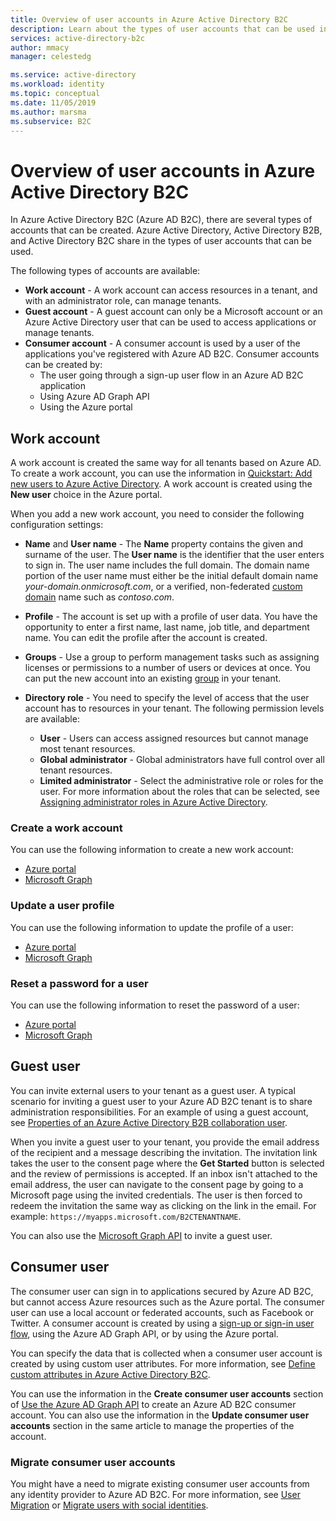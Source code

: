 ```yaml
---
title: Overview of user accounts in Azure Active Directory B2C
description: Learn about the types of user accounts that can be used in Azure Active Directory B2C.
services: active-directory-b2c
author: mmacy
manager: celestedg

ms.service: active-directory
ms.workload: identity
ms.topic: conceptual
ms.date: 11/05/2019
ms.author: marsma
ms.subservice: B2C
---
```


# Overview of user accounts in Azure Active Directory B2C

In Azure Active Directory B2C (Azure AD B2C), there are several types of accounts that can be created. Azure Active Directory, Active Directory B2B, and Active Directory B2C share in the types of user accounts that can be used.

The following types of accounts are available:

- **Work account** - A work account can access resources in a tenant, and with an administrator role, can manage tenants.
- **Guest account** - A guest account can only be a Microsoft account or an Azure Active Directory user that can be used to access applications or manage tenants.
- **Consumer account** - A consumer account is used by a user of the applications you've registered with Azure AD B2C. Consumer accounts can be created by:
  - The user going through a sign-up user flow in an Azure AD B2C application
  - Using Azure AD Graph API
  - Using the Azure portal

## Work account

A work account is created the same way for all tenants based on Azure AD. To create a work account, you can use the information in [Quickstart: Add new users to Azure Active Directory](../active-directory/fundamentals/add-users-azure-active-directory.md). A work account is created using the **New user** choice in the Azure portal.

When you add a new work account, you need to consider the following configuration settings:

- **Name** and **User name** - The **Name** property contains the given and surname of the user. The **User name** is the identifier that the user enters to sign in. The user name includes the full domain. The domain name portion of the user name must either be the initial default domain name *your-domain.onmicrosoft.com*, or a verified, non-federated [custom domain](../active-directory/fundamentals/add-custom-domain.md) name such as *contoso.com*.
- **Profile** - The account is set up with a profile of user data. You have the opportunity to enter a first name, last name, job title, and department name. You can edit the profile after the account is created.
- **Groups** - Use a group to perform management tasks such as assigning licenses or permissions to a number of users or devices at once. You can put the new account into an existing [group](../active-directory/fundamentals/active-directory-groups-create-azure-portal.md) in your tenant.
- **Directory role** - You need to specify the level of access that the user account has to resources in your tenant. The following permission levels are available:

    - **User** - Users can access assigned resources but cannot manage most tenant resources.
    - **Global administrator** - Global administrators have full control over all tenant resources.
    - **Limited administrator** - Select the administrative role or roles for the user. For more information about the roles that can be selected, see [Assigning administrator roles in Azure Active Directory](../active-directory/users-groups-roles/directory-assign-admin-roles.md).

### Create a work account

You can use the following information to create a new work account:

- [Azure portal](../active-directory/fundamentals/add-users-azure-active-directory.md)
- [Microsoft Graph](https://docs.microsoft.com/graph/api/user-post-users?view=graph-rest-1.0)

### Update a user profile

You can use the following information to update the profile of a user:

- [Azure portal](../active-directory/fundamentals/active-directory-users-profile-azure-portal.md)
- [Microsoft Graph](https://docs.microsoft.com/graph/api/user-update?view=graph-rest-1.0)

### Reset a password for a user

You can use the following information to reset the password of a user:

- [Azure portal](../active-directory/fundamentals/active-directory-users-reset-password-azure-portal.md)
- [Microsoft Graph](https://docs.microsoft.com/graph/api/user-update?view=graph-rest-1.0)

## Guest user

You can invite external users to your tenant as a guest user. A typical scenario for inviting a guest user to your Azure AD B2C tenant is to share administration responsibilities. For an example of using a guest account, see [Properties of an Azure Active Directory B2B collaboration user](../active-directory/b2b/user-properties.md).

When you invite a guest user to your tenant, you provide the email address of the recipient and a message describing the invitation. The invitation link takes the user to the consent page where the **Get Started** button is selected and the review of permissions is accepted. If an inbox isn't attached to the email address, the user can navigate to the consent page by going to a Microsoft page using the invited credentials. The user is then forced to redeem the invitation the same way as clicking on the link in the email. For example: `https://myapps.microsoft.com/B2CTENANTNAME`.

You can also use the [Microsoft Graph API](https://docs.microsoft.com/graph/api/invitation-post?view=graph-rest-beta) to invite a guest user.

## Consumer user

The consumer user can sign in to applications secured by Azure AD B2C, but cannot access Azure resources such as the Azure portal. The consumer user can use a local account or federated accounts, such as Facebook or Twitter. A consumer account is created by using a [sign-up or sign-in user flow](user-flow-overview.md), using the Azure AD Graph API, or by using the Azure portal.

You can specify the data that is collected when a consumer user account is created by using custom user attributes. For more information, see [Define custom attributes in Azure Active Directory B2C](user-flow-custom-attributes.md).

You can use the information in the **Create consumer user accounts** section of [Use the Azure AD Graph API](manage-user-accounts-graph-api.md) to create an Azure AD B2C consumer account. You can also use the information in the **Update consumer user accounts** section in the same article to manage the properties of the account.

### Migrate consumer user accounts

You might have a need to migrate existing consumer user accounts from any identity provider to Azure AD B2C. For more information, see [User Migration](user-migration.md) or [Migrate users with social identities](migrate-social-identities.md).
